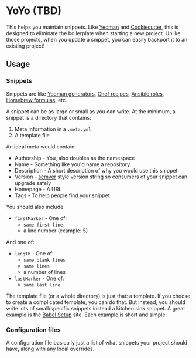 YoYo (TBD)
==========

This helps you maintain snippets. Like [Yeoman] and [Cookiecutter], this is
designed to eliminate the boilerplate when starting a new project. Unlike those
projects, when you update a snippet, you can easily backport it to an existing
project!

  [Yeoman]: http://yeoman.io/
  [Cookiecutter]: https://cookiecutter.readthedocs.io/en/latest/

Usage
-----

### Snippets

Snippets are like [Yeoman generators], [Chef recipes], [Ansible roles],
[Homebrew formulas], etc.

A snippet can be as large or small as you can write. At the minimum, a snippet
is a directory that contains:

1. Meta information in a `.meta.yml`
2. A template file

An ideal meta would contain:

* Authorship - You, also doubles as the namespace
* Name - Something like you'd name a repository
* Description - A short description of why you would use this snippet
* Version - [semver] style version string so consumers of your snippet can upgrade safely
* Homepage - A URL
* Tags - To help people find your snippet

You should also include:

* `firstMarker` - One of:
  * `same first line`
  * a line number (example: 5)

And one of:

* `length` - One of:
  * `same blank lines`
  * `same lines`
  * a number of lines
* `lastMarker` - One of:
  * `same last line`

The template file (or a whole directory) is just that: a template. If you
choose to create a complicated template, you can do that. But instead, you
should write lots of small/specific snippets instead a kitchen sink snippet. A
great example is the [Babel Setup] site. Each example is short and simple.

  [Yeoman generators]: http://yeoman.io/authoring/
  [Chef recipes]: https://docs.chef.io/recipes.html
  [Ansible roles]: http://docs.ansible.com/ansible/playbooks_roles.html
  [Homebrew formulas]: https://github.com/Homebrew/brew/blob/master/docs/Formula-Cookbook.md
  [semver]: http://semver.org/
  [Babel Setup]: https://babeljs.io/docs/setup/


### Configuration files

A configuration file basically just a list of what snippets your project should
have, along with any local overrides.
